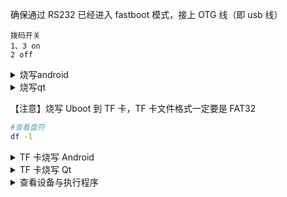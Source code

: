确保通过 RS232 已经进入 fastboot 模式，接上 OTG 线（即 usb 线）

```
拨码开关
1、3 on
2 off
```

<details>
<summary>烧写android</summary>

```sh
fastboot.exe flash uboot u-boot-iTOP-6818.bin
fastboot.exe flash boot boot.img
fastboot.exe flash cache cache.img
fastboot.exe flash system system.img
fastboot.exe flash userdata userdata.img
fastboot.exe flash recovery recovery.img
fastboot reboot

setenv bootsystem android
setenv lcdtype 4.3
saveenv
reset

adb devices
adb push <deviceId> helloworld /data
```

</details>

<details>
<summary>烧写qt</summary>

```sh
fastboot.exe flash uboot u-boot-iTOP-6818.bin
fastboot.exe flash boot boot.img
fastboot.exe flash system system.img
fastboot reboot

setenv bootsystem qt
setenv lcdtype 4.3
saveenv
reset
```

</details>

【注意】烧写 Uboot 到 TF 卡，TF 卡文件格式一定要是 FAT32

```sh
#查看盘符
df -l
```

<details>
<summary>TF 卡烧写 Android</summary>

一、烧写 Uboot 到 TF 卡

```sh
#查看盘符
df -l

#如果没有 uboot 镜像则拷贝“光盘目录\03 镜像_Android5.1文件系统\u-boot-iTOP-6818.bin”到这个目录下
ls lollipop-5.1.1_r6/result/
mkuboot u-boot-iTOP-6818.bin

./mkuboot /dev/sdx
```

二、拨码开关设置为 TF 卡启动

```
将 TF 卡接入开发板，将拨码开关设置为 TF 卡启动，进入 uboot 模式
```

三、

```sh
TF 卡中建立目录“sdupdate”，sdupdate中放置boot.img、cache.img、system.img、u-boot-iTOP-6818.bin、userdata.img
#一次性烧写
sdfuse flashall

#分别烧写
#单独烧写 uboot 镜像
sdfuse flash uboot u-boot-iTOP-6818.bin
#单独烧写内核镜像
sdfuse flash boot boot.img
#单独烧写 Android 文件系统镜像
sdfuse flash cache cache.img
sdfuse flash system system.img
sdfuse flash userdata userdata.img

setenv bootsystem android
setenv lcdtype 4.3
#设置参数和命令
saveenv

```

四、设置拨码开关为 emmc 启动，取下 tf 卡

```sh
reset
```

</details>

<details>
<summary>TF 卡烧写 Qt</summary>

```sh
TF 卡中建立目录“sdupdate”，sdupdate中放置boot.img、system.img、u-boot-iTOP-6818.bin
#一次性烧写
sdfuse flashall

#分别烧写----
#单独烧写 uboot 镜像
sdfuse flash uboot u-boot-iTOP-6818.bin
#单独烧写内核镜像
sdfuse flash boot boot.img
#单独烧写 Android 文件系统镜像
sdfuse flash system system.img

setenv bootsystem qt
setenv lcdtype 4.3
#设置参数和命令
saveenv
#设置拨码开关为 emmc 启动，取下 tf 卡
reset
```

</details>

<details>
<summary>查看设备与执行程序</summary>

```sh
ls /dev/u*
ls /dev/mm*

mkdir /mnt/udisk
mount /dev/udisk /mnt/udisk/
ls /mnt/udisk/
chmod 777 helloworld
helloworld -qws
```

</details>
